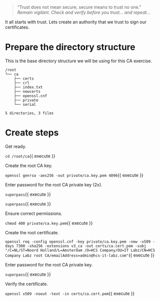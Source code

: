 > "Trust does not mean secure, secure means to trust no one."  
> _Remain vigilant. Check and verify before you trust... and repeat..._

It all starts with trust. Lets create an authority that we trust to sign our certificates.

# Prepare the directory structure

This is the base directory structure we will be using for this CA exercise.

```shell
/root
└── ca
    ├── certs
    ├── crl
    ├── index.txt
    ├── newcerts
    ├── openssl.cnf
    ├── private
    └── serial

5 directories, 3 files
```

# Create steps

Get ready.

`cd /root/ca`{{ execute }}

Create the root CA key.

`openssl genrsa -aes256 -out private/ca.key.pem 4096`{{ execute }}

Enter password for the root CA private key (2x).

`superpass`{{ execute }}

`superpass`{{ execute }}

Ensure correct permissions.

`chmod 400 private/ca.key.pem`{{ execute }}

Create the root certificate.

`openssl req -config openssl.cnf -key private/ca.key.pem -new -x509 -days 7300 -sha256 -extensions v3_ca -out certs/ca.cert.pem -subj "/C=NL/ST=Noord Holland/L=Amsterdam /O=HCS Company/OU=IT Labz/CN=HCS Company Labz root CA/emailAddress=admin@hcs-it-labz.com"`{{ execute }}

Enter password for the root CA private key.

`superpass`{{ execute }}

Verify the certificate.

`openssl x509 -noout -text -in certs/ca.cert.pem`{{ execute }}

